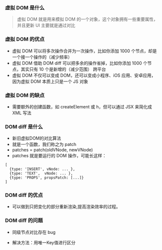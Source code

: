 ### 虚拟 DOM 是什么
> 虚拟 DOM 就是用来模拟 DOM 的一个对象，这个对象拥有一些重要属性，并且更新 UI 主要就是通过对比
### 虚拟 DOM 的优点
- 虚拟 DOM 可以将多次操作合并为一次操作，比如你添加 1000 个节点，却是一个接一个操作的（减少频率）
- 虚拟 DOM 借助 DOM diff 可以把多余的操作省掉，比如你添加 1000 个节点，其实只有 10 个是新增的（减少范围）
跨平台
- 虚拟 DOM 不仅可以变成 DOM，还可以变成小程序、iOS 应用、安卓应用，因为虚拟 DOM 本质上只是一个 JS 对象

### 虚拟 DOM 的缺点
- 需要额外的创建函数，如 createElement 或 h，但可以通过 JSX 来简化成 XML 写法
### DOM diff 是什么
- 新旧虚拟DOM的对比算法
- 就是一个函数，我们称之为 patch
- patches = patch(oldVNode, newVNode)
- patches 就是要运行的 DOM 操作，可能长这样：
```
[
  {type: 'INSERT', vNode: ... },
  {type: 'TEXT',  vNode: ... },
  {type: 'PROPS', propsPatch: [...]}
]
```
### DOM diff 的优点
- 可以做到只把变化的部分重新渲染,提高渲染效率的过程。
### DOM diff 的问题
- 同级节点对比存在 bug

- 解决方法：用唯一Key值进行区分
